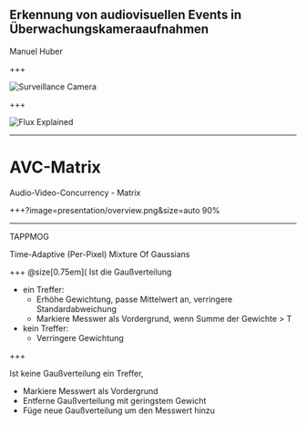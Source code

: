 ## Erkennung von audiovisuellen Events in Überwachungskameraaufnahmen 

Manuel Huber

+++

![Surveillance Camera](https://i.ytimg.com/vi/htNfaaLu9aU/maxresdefault.jpg)

+++

![Flux Explained](https://imgs.xkcd.com/comics/machine_learning.png)

---

# AVC-Matrix

Audio-Video-Concurrency - Matrix

+++?image=presentation/overview.png&size=auto 90%

---

TAPPMOG

Time-Adaptive (Per-Pixel) Mixture Of Gaussians

+++
@size[0.75em](
Ist die Gaußverteilung 
- ein Treffer:
  - Erhöhe Gewichtung, passe Mittelwert an, verringere Standardabweichung
  - Markiere Messwer als Vordergrund, wenn Summe der Gewichte > T 
- kein Treffer:
  - Verringere Gewichtung

+++ 
  
Ist keine Gaußverteilung ein Treffer,
- Markiere Messwert als Vordergrund
- Entferne Gaußverteilung mit geringstem Gewicht
- Füge neue Gaußverteilung um den Messwert hinzu
  
  
